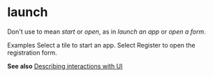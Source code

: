 # launch

Don't use to mean *start* or *open*, as in *launch an app* or *open a form*.

Examples
Select a tile to start an app.
Select Register to open the registration form.

**See also** [Describing interactions with UI](https://worldready.cloudapp.net/Styleguide/Read?id=2700&topicid=26472)
